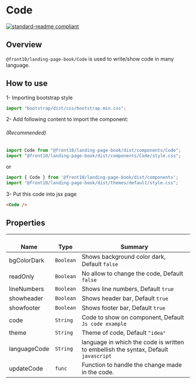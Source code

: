 # Code

[![standard-readme compliant](https://img.shields.io/badge/standard--readme-OK-green.svg?style=flat-square)](https://github.com/RichardLitt/standard-readme)

## Overview

`@front10/landing-page-book/Code` is used to write/show code in many language.

## How to use

1- Importing bootstrap style

```js
import "bootstrap/dist/css/bootstrap.min.css";
```
2- Add following content to import the component:

###### (Recommended)
```js
import Code from "@front10/landing-page-book/dist/components/Code";
import "@front10/landing-page-book/dist/components/Code/style.css";
```
or

```js
import { Code } from '@front10/landing-page-book/dist/components';
import "@front10/landing-page-book/dist/themes/default/style.css";
```

3- Put this code into jsx page

```html
<Code />
```

## Properties

| </br>Name    | </br>Type | </br>Summary                                                                        |
| ------------ | --------- | ----------------------------------------------------------------------------------- |
| bgColorDark  | `Boolean` | Shows background color dark, Default `false`                                        |
| readOnly     | `Boolean` | No allow to change the code, Default `false`                                        |
| lineNumbers  | `Boolean` | Shows line numbers, Default `true`                                                  |
| showheader   | `Boolean` | Shows header bar, Default `true`                                                    |
| showfooter   | `Boolean` | Shows footer bar, Default `true`                                                    |
| code         | `String`  | Code to show on component, Default `Js code example`                                |
| theme        | `String`  | Theme of code, Default `"idea"`                                                     |
| languageCode | `String`  | language in which the code is written to embellish the syntax, Default `javascript` |
| updateCode   | `func`    | Function to handle the change made in the code.                                     |

